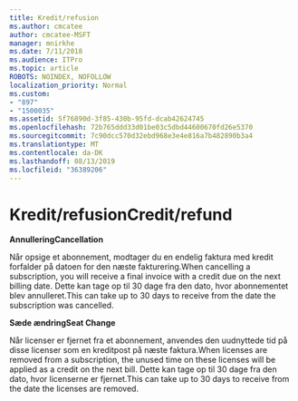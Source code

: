 ```yaml
---
title: Kredit/refusion
ms.author: cmcatee
author: cmcatee-MSFT
manager: mnirkhe
ms.date: 7/11/2018
ms.audience: ITPro
ms.topic: article
ROBOTS: NOINDEX, NOFOLLOW
localization_priority: Normal
ms.custom:
- "897"
- "1500035"
ms.assetid: 5f76890d-3f85-430b-95fd-dcab42624745
ms.openlocfilehash: 72b765ddd33d01be03c5dbd44600670fd26e5370
ms.sourcegitcommit: 7c90dcc570d32ebd968e3e4e816a7b482890b3a4
ms.translationtype: MT
ms.contentlocale: da-DK
ms.lasthandoff: 08/13/2019
ms.locfileid: "36389206"
---
```

# <a name="creditrefund"></a><span data-ttu-id="21336-102">Kredit/refusion</span><span class="sxs-lookup"><span data-stu-id="21336-102">Credit/refund</span></span>

<span data-ttu-id="21336-103">**Annullering**</span><span class="sxs-lookup"><span data-stu-id="21336-103">**Cancellation**</span></span>
  
<span data-ttu-id="21336-104">Når opsige et abonnement, modtager du en endelig faktura med kredit forfalder på datoen for den næste fakturering.</span><span class="sxs-lookup"><span data-stu-id="21336-104">When cancelling a subscription, you will receive a final invoice with a credit due on the next billing date.</span></span> <span data-ttu-id="21336-105">Dette kan tage op til 30 dage fra den dato, hvor abonnementet blev annulleret.</span><span class="sxs-lookup"><span data-stu-id="21336-105">This can take up to 30 days to receive from the date the subscription was cancelled.</span></span>
  
<span data-ttu-id="21336-106">**Sæde ændring**</span><span class="sxs-lookup"><span data-stu-id="21336-106">**Seat Change**</span></span>
  
<span data-ttu-id="21336-107">Når licenser er fjernet fra et abonnement, anvendes den uudnyttede tid på disse licenser som en kreditpost på næste faktura.</span><span class="sxs-lookup"><span data-stu-id="21336-107">When licenses are removed from a subscription, the unused time on these licenses will be applied as a credit on the next bill.</span></span> <span data-ttu-id="21336-108">Dette kan tage op til 30 dage fra den dato, hvor licenserne er fjernet.</span><span class="sxs-lookup"><span data-stu-id="21336-108">This can take up to 30 days to receive from the date the licenses are removed.</span></span>